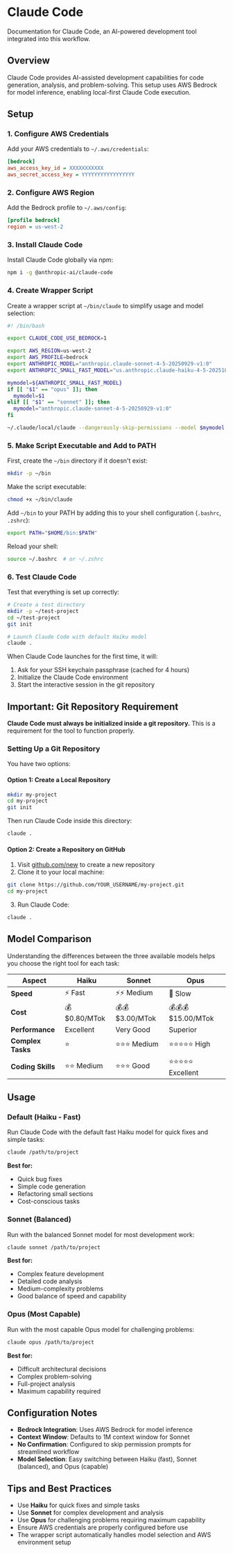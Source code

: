 # Claude Code

Documentation for Claude Code, an AI-powered development tool integrated into this workflow.

## Overview

Claude Code provides AI-assisted development capabilities for code generation, analysis, and problem-solving. This setup uses AWS Bedrock for model inference, enabling local-first Claude Code execution.

## Setup

### 1. Configure AWS Credentials

Add your AWS credentials to `~/.aws/credentials`:

```ini
[bedrock]
aws_access_key_id = XXXXXXXXXXX
aws_secret_access_key = YYYYYYYYYYYYYYYYY
```

### 2. Configure AWS Region

Add the Bedrock profile to `~/.aws/config`:

```ini
[profile bedrock]
region = us-west-2
```

### 3. Install Claude Code

Install Claude Code globally via npm:

```bash
npm i -g @anthropic-ai/claude-code
```

### 4. Create Wrapper Script

Create a wrapper script at `~/bin/claude` to simplify usage and model selection:

```bash
#! /bin/bash

export CLAUDE_CODE_USE_BEDROCK=1

export AWS_REGION=us-west-2
export AWS_PROFILE=bedrock
export ANTHROPIC_MODEL="anthropic.claude-sonnet-4-5-20250929-v1:0"
export ANTHROPIC_SMALL_FAST_MODEL="us.anthropic.claude-haiku-4-5-20251001-v1:0"

mymodel=${ANTHROPIC_SMALL_FAST_MODEL}
if [[ "$1" == "opus" ]]; then
  mymodel=$1
elif [[ "$1" == "sonnet" ]]; then
  mymodel="anthropic.claude-sonnet-4-5-20250929-v1:0"
fi

~/.claude/local/claude --dangerously-skip-permissions --model $mymodel $@
```

### 5. Make Script Executable and Add to PATH

First, create the `~/bin` directory if it doesn't exist:

```bash
mkdir -p ~/bin
```

Make the script executable:

```bash
chmod +x ~/bin/claude
```

Add `~/bin` to your PATH by adding this to your shell configuration (`.bashrc`, `.zshrc`):

```bash
export PATH="$HOME/bin:$PATH"
```

Reload your shell:

```bash
source ~/.bashrc  # or ~/.zshrc
```

### 6. Test Claude Code

Test that everything is set up correctly:

```bash
# Create a test directory
mkdir -p ~/test-project
cd ~/test-project
git init

# Launch Claude Code with default Haiku model
claude .
```

When Claude Code launches for the first time, it will:
1. Ask for your SSH keychain passphrase (cached for 4 hours)
2. Initialize the Claude Code environment
3. Start the interactive session in the git repository

## Important: Git Repository Requirement

**Claude Code must always be initialized inside a git repository.** This is a requirement for the tool to function properly.

### Setting Up a Git Repository

You have two options:

#### Option 1: Create a Local Repository

```bash
mkdir my-project
cd my-project
git init
```

Then run Claude Code inside this directory:

```bash
claude .
```

#### Option 2: Create a Repository on GitHub

1. Visit [github.com/new](https://github.com/new) to create a new repository
2. Clone it to your local machine:

```bash
git clone https://github.com/YOUR_USERNAME/my-project.git
cd my-project
```

3. Run Claude Code:

```bash
claude .
```

## Model Comparison

Understanding the differences between the three available models helps you choose the right tool for each task:

| Aspect | Haiku | Sonnet | Opus |
|--------|-------|--------|------|
| **Speed** | ⚡ Fast | ⚡⚡ Medium | 🐌 Slow |
| **Cost** | 💰 $0.80/MTok | 💰💰 $3.00/MTok | 💰💰💰 $15.00/MTok |
| **Performance** | Excellent | Very Good | Superior |
| **Complex Tasks** | ⭐ | ⭐⭐⭐ Medium | ⭐⭐⭐⭐⭐ High |
| **Coding Skills** | ⭐⭐ Medium | ⭐⭐⭐ Good | ⭐⭐⭐⭐⭐ Excellent |

## Usage

### Default (Haiku - Fast)

Run Claude Code with the default fast Haiku model for quick fixes and simple tasks:

```bash
claude /path/to/project
```

**Best for:**
- Quick bug fixes
- Simple code generation
- Refactoring small sections
- Cost-conscious tasks

### Sonnet (Balanced)

Run with the balanced Sonnet model for most development work:

```bash
claude sonnet /path/to/project
```

**Best for:**
- Complex feature development
- Detailed code analysis
- Medium-complexity problems
- Good balance of speed and capability

### Opus (Most Capable)

Run with the most capable Opus model for challenging problems:

```bash
claude opus /path/to/project
```

**Best for:**
- Difficult architectural decisions
- Complex problem-solving
- Full-project analysis
- Maximum capability required

## Configuration Notes

- **Bedrock Integration**: Uses AWS Bedrock for model inference
- **Context Window**: Defaults to 1M context window for Sonnet
- **No Confirmation**: Configured to skip permission prompts for streamlined workflow
- **Model Selection**: Easy switching between Haiku (fast), Sonnet (balanced), and Opus (capable)

## Tips and Best Practices

- Use **Haiku** for quick fixes and simple tasks
- Use **Sonnet** for complex development and analysis
- Use **Opus** for challenging problems requiring maximum capability
- Ensure AWS credentials are properly configured before use
- The wrapper script automatically handles model selection and AWS environment setup
